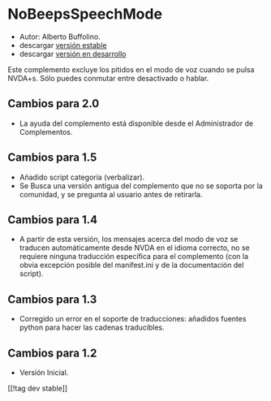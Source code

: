 # NoBeepsSpeechMode #
*	 Autor: Alberto Buffolino.
*	 descargar [versión estable][1]
*	 descargar [versión en desarrollo][2]

Este complemento excluye los pitidos en el modo de voz cuando se pulsa
NVDA+s.  Sólo puedes conmutar entre desactivado o hablar.

## Cambios para 2.0 ##
*	 La ayuda del complemento está disponible desde el Administrador de
   Complementos.

## Cambios para 1.5 ##
*	 Añadido  script categoría (verbalizar).
*	 Se Busca una versión antigua del complemento que no se soporta por la
   comunidad, y se pregunta al usuario antes de retirarla.

## Cambios para 1.4 ##
*	 A partir de esta versión, los mensajes acerca del modo de voz se traducen
   automáticamente desde NVDA en el idioma correcto, no se requiere ninguna
   traducción específica para el complemento (con la obvia excepción posible
   del manifest.ini y de la documentación del script).

## Cambios para 1.3 ##
*	 Corregido un error en el soporte de traducciones: añadidos fuentes python
   para hacer las cadenas traducibles.

## Cambios para 1.2 ##
*	 Versión Inicial.

[[!tag dev stable]]

[1]: https://www.nvaccess.org/addonStore/legacy?file=noBeepsSpeechMode

[2]: https://www.nvaccess.org/addonStore/legacy?file=noBeepsSpeechMode-dev
